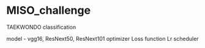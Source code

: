 # MISO_challenge
TAEKWONDO classification

model - vgg16, ResNext50, ResNext101
optimizer
Loss function
Lr scheduler

